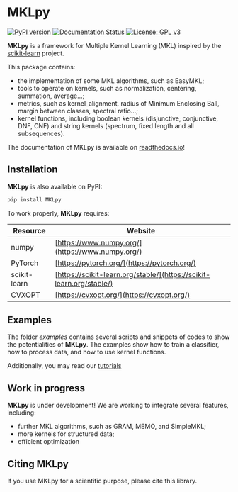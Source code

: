 MKLpy
=====

[![PyPI version](https://badge.fury.io/py/MKLpy.svg)](https://badge.fury.io/py/MKLpy)
[![Documentation Status](https://readthedocs.org/projects/mklpy/badge/?version=latest)](https://mklpy.readthedocs.io/en/latest/?badge=latest)
[![License: GPL v3](https://img.shields.io/badge/License-GPLv3-blue.svg)](https://www.gnu.org/licenses/gpl-3.0)


**MKLpy** is a framework for Multiple Kernel Learning (MKL)  inspired by the [scikit-learn](http://scikit-learn.org/stable) project.

This package contains:
* the implementation of some MKL algorithms, such as EasyMKL;
* tools to operate on kernels, such as normalization, centering, summation, average...;
* metrics, such as kernel_alignment, radius of Minimum Enclosing Ball, margin between classes, spectral ratio...;
* kernel functions, including boolean kernels (disjunctive, conjunctive, DNF, CNF) and string kernels (spectrum, fixed length and all subsequences).


The documentation of MKLpy is available on [readthedocs.io](https://mklpy.readthedocs.io/en/latest/)!



Installation
------------

**MKLpy** is also available on PyPI:
```sh
pip install MKLpy
```

To work properly, **MKLpy** requires:

| Resource     | Website |
| ------       | ------- |
| numpy        | [https://www.numpy.org/](https://www.numpy.org/) |
| PyTorch      | [https://pytorch.org/](https://pytorch.org/) |
| scikit-learn | [https://scikit-learn.org/stable/](https://scikit-learn.org/stable/) |
| CVXOPT       | [https://cvxopt.org/](https://cvxopt.org/) |


Examples
--------
The folder *examples* contains several scripts and snippets of codes to show the potentialities of **MKLpy**. The examples show how to train a classifier, how to process data, and how to use kernel functions.

Additionally, you may read our [tutorials](https://mklpy.readthedocs.io/en/latest/)


Work in progress
----------------
**MKLpy** is under development! We are working to integrate several features, including:
* further MKL algorithms, such as GRAM, MEMO, and SimpleMKL;
* more kernels for structured data;
* efficient optimization




Citing MKLpy
------------
If you use MKLpy for a scientific purpose, please cite this library.
